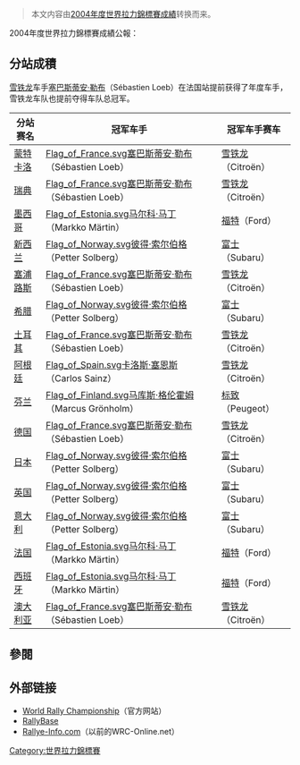 > 本文内容由[2004年度世界拉力錦標賽成績](https://zh.wikipedia.org/wiki/2004年度世界拉力錦標賽成績)转换而来。


2004年度世界拉力錦標賽成績公報：

## 分站成積

[雪铁龙](../Page/雪铁龙.md "wikilink")车手[塞巴斯蒂安·勒布](../Page/塞巴斯蒂安·勒布.md "wikilink")（Sébastien Loeb）在法国站提前获得了年度车手，雪铁龙车队也提前夺得车队总冠军。

| 分站赛名                                                  | 冠军车手                                                                                                                                                                              | 冠军车手赛车                                                     |
| ----------------------------------------------------- | --------------------------------------------------------------------------------------------------------------------------------------------------------------------------------- | ---------------------------------------------------------- |
| [蒙特卡洛](../Page/蒙特卡洛.md "wikilink")                    | [Flag_of_France.svg](https://zh.wikipedia.org/wiki/File:Flag_of_France.svg "fig:Flag_of_France.svg")[塞巴斯蒂安·勒布](../Page/塞巴斯蒂安·勒布.md "wikilink")（Sébastien Loeb）                  | [雪铁龙](../Page/雪铁龙.md "wikilink")（Citroën）                  |
| [瑞典](../Page/瑞典.md "wikilink")                        | [Flag_of_France.svg](https://zh.wikipedia.org/wiki/File:Flag_of_France.svg "fig:Flag_of_France.svg")[塞巴斯蒂安·勒布](../Page/塞巴斯蒂安·勒布.md "wikilink")（Sébastien Loeb）                  | [雪铁龙](../Page/雪铁龙.md "wikilink")（Citroën）                  |
| [墨西哥](../Page/墨西哥.md "wikilink")                      | [Flag_of_Estonia.svg](https://zh.wikipedia.org/wiki/File:Flag_of_Estonia.svg "fig:Flag_of_Estonia.svg")[马尔科·马丁](https://zh.wikipedia.org/wiki/马尔科·马丁 "wikilink")（Markko Märtin） | [福特](../Page/福特汽车.md "wikilink")（Ford）                     |
| [新西兰](../Page/新西兰.md "wikilink")                      | [Flag_of_Norway.svg](https://zh.wikipedia.org/wiki/File:Flag_of_Norway.svg "fig:Flag_of_Norway.svg")[彼得·索尔伯格](https://zh.wikipedia.org/wiki/彼得·索尔伯格 "wikilink")（Petter Solberg） | [富士](https://zh.wikipedia.org/wiki/富士 "wikilink")（Subaru）  |
| [塞浦路斯](https://zh.wikipedia.org/wiki/塞浦路斯 "wikilink") | [Flag_of_France.svg](https://zh.wikipedia.org/wiki/File:Flag_of_France.svg "fig:Flag_of_France.svg")[塞巴斯蒂安·勒布](../Page/塞巴斯蒂安·勒布.md "wikilink")（Sébastien Loeb）                  | [雪铁龙](../Page/雪铁龙.md "wikilink")（Citroën）                  |
| [希腊](../Page/希腊.md "wikilink")                        | [Flag_of_Norway.svg](https://zh.wikipedia.org/wiki/File:Flag_of_Norway.svg "fig:Flag_of_Norway.svg")[彼得·索尔伯格](https://zh.wikipedia.org/wiki/彼得·索尔伯格 "wikilink")（Petter Solberg） | [富士](https://zh.wikipedia.org/wiki/富士 "wikilink")（Subaru）  |
| [土耳其](../Page/土耳其.md "wikilink")                      | [Flag_of_France.svg](https://zh.wikipedia.org/wiki/File:Flag_of_France.svg "fig:Flag_of_France.svg")[塞巴斯蒂安·勒布](../Page/塞巴斯蒂安·勒布.md "wikilink")（Sébastien Loeb）                  | [雪铁龙](../Page/雪铁龙.md "wikilink")（Citroën）                  |
| [阿根廷](../Page/阿根廷.md "wikilink")                      | [Flag_of_Spain.svg](https://zh.wikipedia.org/wiki/File:Flag_of_Spain.svg "fig:Flag_of_Spain.svg")[卡洛斯·塞恩斯](https://zh.wikipedia.org/wiki/卡洛斯·塞恩斯 "wikilink")（Carlos Sainz）      | [雪铁龙](../Page/雪铁龙.md "wikilink")（Citroën）                  |
| [芬兰](../Page/芬兰.md "wikilink")                        | [Flag_of_Finland.svg](https://zh.wikipedia.org/wiki/File:Flag_of_Finland.svg "fig:Flag_of_Finland.svg")[马库斯·格伦霍姆](../Page/马库斯·格伦霍姆.md "wikilink")（Marcus Grönholm）              | [标致](https://zh.wikipedia.org/wiki/标致 "wikilink")（Peugeot） |
| [德国](../Page/德国.md "wikilink")                        | [Flag_of_France.svg](https://zh.wikipedia.org/wiki/File:Flag_of_France.svg "fig:Flag_of_France.svg")[塞巴斯蒂安·勒布](../Page/塞巴斯蒂安·勒布.md "wikilink")（Sébastien Loeb）                  | [雪铁龙](../Page/雪铁龙.md "wikilink")（Citroën）                  |
| [日本](../Page/日本.md "wikilink")                        | [Flag_of_Norway.svg](https://zh.wikipedia.org/wiki/File:Flag_of_Norway.svg "fig:Flag_of_Norway.svg")[彼得·索尔伯格](https://zh.wikipedia.org/wiki/彼得·索尔伯格 "wikilink")（Petter Solberg） | [富士](https://zh.wikipedia.org/wiki/富士 "wikilink")（Subaru）  |
| [英国](https://zh.wikipedia.org/wiki/英国 "wikilink")     | [Flag_of_Norway.svg](https://zh.wikipedia.org/wiki/File:Flag_of_Norway.svg "fig:Flag_of_Norway.svg")[彼得·索尔伯格](https://zh.wikipedia.org/wiki/彼得·索尔伯格 "wikilink")（Petter Solberg） | [富士](https://zh.wikipedia.org/wiki/富士 "wikilink")（Subaru）  |
| [意大利](../Page/意大利.md "wikilink")                      | [Flag_of_Norway.svg](https://zh.wikipedia.org/wiki/File:Flag_of_Norway.svg "fig:Flag_of_Norway.svg")[彼得·索尔伯格](https://zh.wikipedia.org/wiki/彼得·索尔伯格 "wikilink")（Petter Solberg） | [富士](https://zh.wikipedia.org/wiki/富士 "wikilink")（Subaru）  |
| [法国](https://zh.wikipedia.org/wiki/法国 "wikilink")     | [Flag_of_Estonia.svg](https://zh.wikipedia.org/wiki/File:Flag_of_Estonia.svg "fig:Flag_of_Estonia.svg")[马尔科·马丁](https://zh.wikipedia.org/wiki/马尔科·马丁 "wikilink")（Markko Märtin） | [福特](../Page/福特汽车.md "wikilink")（Ford）                     |
| [西班牙](../Page/西班牙.md "wikilink")                      | [Flag_of_Estonia.svg](https://zh.wikipedia.org/wiki/File:Flag_of_Estonia.svg "fig:Flag_of_Estonia.svg")[马尔科·马丁](https://zh.wikipedia.org/wiki/马尔科·马丁 "wikilink")（Markko Märtin） | [福特](../Page/福特汽车.md "wikilink")（Ford）                     |
| [澳大利亚](../Page/澳大利亚.md "wikilink")                    | [Flag_of_France.svg](https://zh.wikipedia.org/wiki/File:Flag_of_France.svg "fig:Flag_of_France.svg")[塞巴斯蒂安·勒布](../Page/塞巴斯蒂安·勒布.md "wikilink")（Sébastien Loeb）                  | [雪铁龙](../Page/雪铁龙.md "wikilink")（Citroën）                  |

## 參閱

## 外部链接

  - [World Rally Championship](http://www.wrc.com)（官方网站）
  - [RallyBase](https://web.archive.org/web/20080513012214/http://www.rallybase.nl/index.php)
  - [Rallye-Info.com](http://www.rallye-info.com)（以前的WRC-Online.net）

[Category:世界拉力錦標賽](https://zh.wikipedia.org/wiki/Category:世界拉力錦標賽 "wikilink")